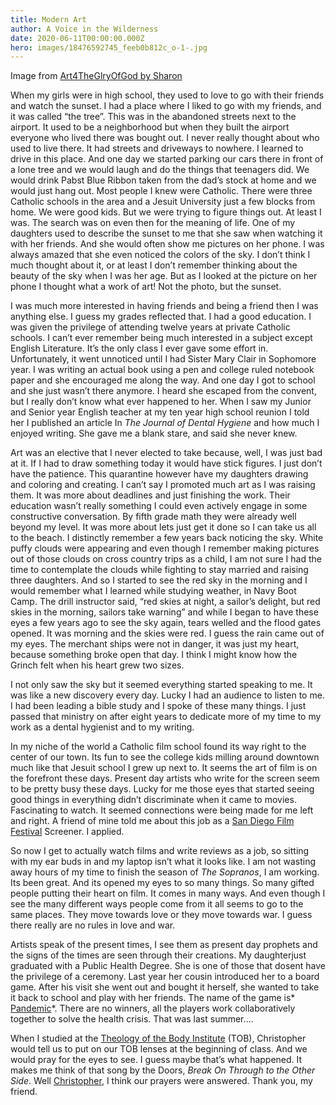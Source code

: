 ```yaml
---
title: Modern Art
author: A Voice in the Wilderness
date: 2020-06-11T00:00:00.000Z
hero: images/18476592745_feeb0b812c_o-1-.jpg
---
```

Image from [Art4TheGlryOfGod by Sharon](https://www.flickr.com/photos/4thglryofgod/18476592745/in/photolist-u9HniT)

When my girls were in high school, they used to love to go with their friends and watch the sunset. I had a place where I liked to go with my friends, and it was called “the tree”. This was in the abandoned streets next to the airport. It used to be a neighborhood but when they built the airport everyone who lived there was bought out. I never really thought about who used to live there. It had streets and driveways to nowhere. I learned to drive in this place. And one day we started parking our cars there in front of a lone tree and we would laugh and do the things that teenagers did. We would drink Pabst Blue Ribbon taken from the dad’s stock at home and we would just hang out. Most people I knew were Catholic. There were three Catholic schools in the area and a Jesuit University just a few blocks from home. We were good kids. But we were trying to figure things out. At least I was. The search was on even then for the meaning of life. One of my daughters used to describe the sunset to me that she saw when watching it with her friends. And she would often show me pictures on her phone. I was always amazed that she even noticed the colors of the sky. I don’t think I much thought about it, or at least I don’t remember thinking about the beauty of the sky when I was her age. But as I looked at the picture on her phone I thought what a work of art! Not the photo, but the sunset. 

I was much more interested in having friends and being a friend then I was anything else. I guess my grades reflected that. I had a good education. I was given the privilege of attending twelve years at private Catholic schools. I can’t ever remember being much interested in a subject except English Literature. It’s the only class I ever gave some effort in. Unfortunately, it went unnoticed until I had Sister Mary Clair in Sophomore year. I was writing an actual book using a pen and college ruled notebook paper and she encouraged me along the way. And one day I got to school and she just wasn’t there anymore. I heard she escaped from the convent, but I really don’t know what ever happened to her. When I saw my Junior and Senior year English teacher at my ten year high school reunion I told her I published an article In *The Journal of Dental Hygiene* and how much I enjoyed writing. She gave me a blank stare, and said she never knew. 

Art was an elective that I never elected to take because, well, I was just bad at it. If I had to draw something today it would have stick figures. I just don’t have the patience. This quarantine however have my daughters drawing and coloring and creating. I can’t say I promoted much art as I was raising them. It was more about deadlines and just finishing the work. Their education wasn’t really something I could even actively engage in some constructive conversation. By fifth grade math they were already well beyond my level.  It was more about lets just get it done so I can take us all to the beach.  I distinctly remember a few years back noticing the sky. White puffy clouds were appearing and even though I remember making pictures out of those clouds on cross country trips as a child, I am not sure I had the time to contemplate the clouds while fighting to stay married and raising three daughters. And so I started to see the red sky in the morning and I would remember what I learned while studying weather, in Navy Boot Camp. The drill instructor said, “red skies at night, a sailor’s delight, but red skies in the morning, sailors take warning” and while I began to have these eyes a few years ago to see the sky again, tears welled and the flood gates opened. It was morning and the skies were red. I guess the rain came out of my eyes. The merchant ships were not in danger, it was just my heart, because something broke open that day. I think I might know how the Grinch felt when his heart grew two sizes.


I not only saw the sky but it seemed everything started speaking to me. It was like a new discovery every day. Lucky I had an audience to listen to me. I had been leading a bible study and I spoke of these many things. I just passed that ministry on after eight years to dedicate more of my time to my work as a dental hygienist and to my writing. 


In my niche of the world a Catholic film school found its way right to the center of our town. Its fun to see the college kids milling around downtown much like that Jesuit school I grew up next to. It seems the art of film is on the forefront these days. Present day artists who write for the screen seem to be pretty busy these days. Lucky for me those eyes that started seeing good things in everything didn’t discriminate when it came to movies. Fascinating to watch. It seemed connections were being made for me left and right. A friend of mine told me about this job as a [San Diego Film Festival](https://sdfilmfest.com/) Screener. I applied.


So now I get to actually watch films and write reviews as a job, so sitting with my ear buds in and my laptop isn’t what it looks like. I am not wasting away hours of my time to finish the season of *The Sopranos*, I am working. Its been great. And its opened my eyes to so many things. So many gifted people putting their heart on film. It comes in many ways. And even though I see the many different ways people come from it all seems to go to the same places. They move towards love or they move towards war. I guess there really are no rules in love and war.


Artists speak of the present times, I see them as present day prophets and the signs of the times are seen through their creations. My daughterjust graduated with a Public Health Degree. She is one of those that dosent have the privilege of a ceremony. Last year her cousin introduced her to a board game. After his visit she went out and bought it herself, she wanted to take it back to school and play with her friends. The name of the game is* [Pandemic](https://store.steampowered.com/app/622440/Pandemic_The_Board_Game/)*. There are no winners, all the players work collaboratively together to solve the health crisis. That was last summer....


When I studied at the [Theology of the Body Institute](https://tobinstitute.org/) (TOB), Christopher would tell us to put on our TOB lenses at the beginning of class. And we would pray for the eyes to see. I guess maybe that’s what happened. It makes me think of that song by the Doors, *Break On Through to the Other Side*. Well [Christopher](http://corproject.com/about-christopher-west/), I think our prayers were answered. Thank you, my friend.